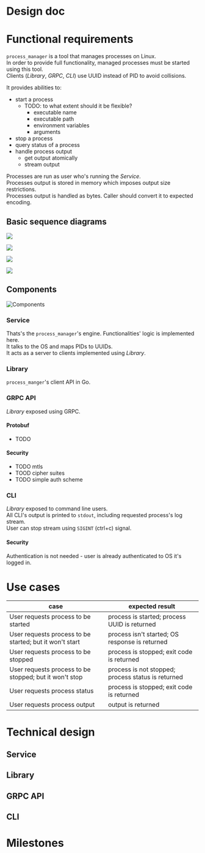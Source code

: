 Design doc
========================

# Functional requirements
`process_manager` is a tool that manages processes on Linux.\
In order to provide full functionality, managed processes must be started using this tool.\
Clients (_Library_, _GRPC_, _CLI_) use UUID instead of PID to avoid collisions.

It provides abilities to:
* start a process
    * TODO: to what extent should it be flexible?
        * executable name
        * executable path
        * environment variables
        * arguments
* stop a process
* query status of a process
* handle process output
    * get output atomically
    * stream output

Processes are run as user who's running the _Service_.\
Processes output is stored in memory which imposes output size restrictions.\
Processes output is handled as bytes. Caller should convert it to expected encoding.

## Basic sequence diagrams
![](drawings/start.svg) 

![](drawings/stop.svg)

![](drawings/output.svg)

![](drawings/stream.svg)

## Components

![Components](drawings/components.svg)
### Service 
Thats's the `process_manager`'s engine. Functionalities' logic is implemented here.\
It talks to the OS and maps PIDs to UUIDs.\
It acts as a server to clients implemented using _Library_.

### Library
`process_manger`'s client API in Go.

### GRPC API
_Library_ exposed using GRPC.
#### Protobuf
- TODO
#### Security
- TODO mtls
- TOOD cipher suites
- TODO simple auth scheme
### CLI
_Library_ exposed to command line users.\
All CLI's output is printed to `stdout`, including requested process's log stream.\
User can stop stream using `SIGINT` (ctrl+c) signal.
#### Security
Authentication is not needed - user is already authenticated to OS it's logged in.

# Use cases
| case | expected result |
| --- | --- |
| User requests process to be started | process is started; process UUID is returned |
| User requests process to be started; but it won't start | process isn't started; OS response is returned |
| User requests process to be stopped | process is stopped; exit code is returned |
| User requests process to be stopped; but it won't stop | process is not stopped; process status is returned |
| User requests process status | process is stopped; exit code is returned |
| User requests process output | output is returned |

# Technical design
## Service

## Library
## GRPC API
## CLI
# Milestones
